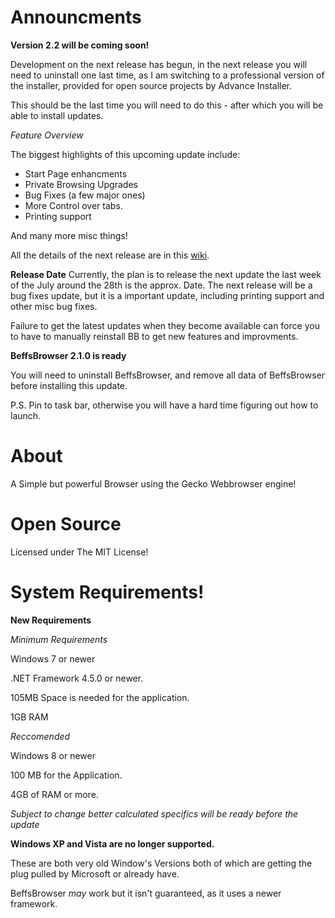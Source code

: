 # Announcments

**Version 2.2 will be coming soon!**

Development on the next release has begun, in the next release you will need to uninstall one last time, as I am switching to a professional version of the installer, provided for open source projects by Advance Installer. 

This should be the last time you will need to do this - after which you will be able to install updates. 


*Feature Overview*

The biggest highlights of this upcoming update include:

- Start Page enhancments
- Private Browsing Upgrades 
- Bug Fixes (a few major ones)
- More Control over tabs.
- Printing support

And many more misc things!

All the details of the next release are in this [wiki](https://github.com/jdc20181/BeffsBrowser/wiki/Version-2.2-Coming-Soon).


**Release Date**
Currently, the plan is to release the next update the last week of the July around the 28th is the approx. Date. The next release will be a bug fixes update, but it is a important update, including printing support and other misc bug fixes. 

Failure to get the latest updates when they become available can force you to have to manually reinstall BB to get new features and improvments. 

**BeffsBrowser 2.1.0 is ready**

You will need to uninstall BeffsBrowser, and remove all data of BeffsBrowser before installing this update. 

P.S. Pin to task bar, otherwise you will have a hard time figuring out how to launch.


# About

A Simple but powerful Browser using the Gecko Webbrowser engine!


# Open Source
Licensed under The MIT License!
 
# System Requirements!

**New Requirements**

*Minimum Requirements*

Windows 7 or newer

.NET Framework 4.5.0 or newer. 


105MB Space is needed for the application.

1GB RAM 

*Reccomended*

Windows 8 or newer

100 MB for the Application.

4GB of RAM or more.

*Subject to change better calculated specifics will be ready before the update*

**Windows XP and Vista are no longer supported.**

These are both very old Window's Versions both of which are getting the plug pulled by Microsoft or already have. 

BeffsBrowser *may* work but it isn't guaranteed, as it uses a newer framework. 
